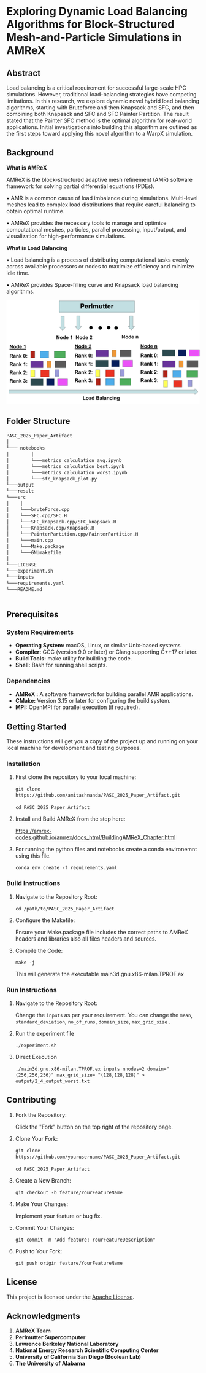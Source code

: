 # Exploring Dynamic Load Balancing Algorithms for Block-Structured Mesh-and-Particle Simulations in AMReX

## **Abstract**

Load balancing is a critical requirement for successful large-scale HPC simulations. However, traditional load-balancing strategies have competing limitations. In this research, we explore dynamic novel hybrid load balancing algorithms, starting with Bruteforce and then Knapsack and SFC, and then combining both Knapsack and SFC and SFC Painter Partition. The result stated that the Painter SFC method is the optimal algorithm for real-world applications. Initial investigations into building this algorithm are outlined as the first steps toward applying this novel algorithm to a WarpX simulation.

## **Background**

**What is AMReX**

AMReX is the block-structured adaptive mesh refinement (AMR) software framework for solving partial differential
equations (PDEs).

• AMR is a common cause of load imbalance during simulations. Multi-level meshes lead to complex load distributions that require careful balancing to obtain optimal runtime.

• AMReX provides the necessary tools to manage and optimize computational meshes, particles, parallel processing, input/output, and visualization for high-performance simulations.



**What is Load Balancing**

• Load balancing is a process of distributing computational tasks evenly across available processors or nodes to maximize   efficiency and minimize idle time.

• AMReX provides Space-filling curve and Knapsack load balancing algorithms.


![alt text](./result/perlmutter.png)

## **Folder Structure**

```
PASC_2025_Paper_Artifact
│
└─── notebooks
│        │ 
│        └───metrics_calculation_avg.ipynb
│        └───metrics_calculation_best.ipynb
│        └───metrics_calculation_worst.ipynb
│        └───sfc_knapsack_plot.py
└───output
└───result
└───src
│    │ 
│    └───bruteForce.cpp
│    └───SFC.cpp/SFC.H
│    └───SFC_knapsack.cpp/SFC_knapsack.H
│    └───Knapsack.cpp/Knapsack.H
│    └───PainterPartition.cpp/PainterPartition.H
│    └───main.cpp 
│    └───Make.package  
│    └───GNUmakefile   
│     
└───LICENSE
└───experiment.sh
└───inputs
└───requirements.yaml
└───README.md
    
```

## **Prerequisites**

### **System Requirements**

- **Operating System:** macOS, Linux, or similar Unix-based systems
- **Compiler:** GCC (version 9.0 or later) or Clang supporting C++17 or later.
- **Build Tools:** make utility for building the code.
- **Shell:** Bash for running shell scripts.

### **Dependencies**

- **AMReX :** A software framework for building parallel AMR applications.
- **CMake:** Version 3.15 or later for configuring the build system.
- **MPI:** OpenMPI for parallel execution (if required). 




   
## **Getting Started**

These instructions will get you a copy of the project up and running on your local machine for development and testing purposes.

### **Installation**

1. First clone the repository to your local machine:
   ```
   git clone https://github.com/amitashnanda/PASC_2025_Paper_Artifact.git

   cd PASC_2025_Paper_Artifact

   ```
2. Install and Build AMReX from the step here:

   https://amrex-codes.github.io/amrex/docs_html/BuildingAMReX_Chapter.html

3. For running the python files and notebooks create a conda environemnt using this file.
   ```
   conda env create -f requirements.yaml

   ```
### **Build Instructions**

1. Navigate to the Repository Root:

   ```
   cd /path/to/PASC_2025_Paper_Artifact

   ```
2. Configure the Makefile:

   Ensure your Make.package file includes the correct paths to AMReX headers and libraries also all files headers and sources. 

3. Compile the Code:

   ```
   make -j 

   ```
   This will generate the executable main3d.gnu.x86-milan.TPROF.ex 

### **Run Instructions**

1. Navigate to the Repository Root:

   Change the ```inputs``` as per your requirement. You can change the ```mean```, ```standard_deviation```, ```no_of_runs```, ```domain_size```, ```max_grid_size``` . 

2. Run the experiment file

   ```
   ./experiment.sh

   ```
3. Direct Execution

   ```
   ./main3d.gnu.x86-milan.TPROF.ex inputs nnodes=2 domain="(256,256,256)" max_grid_size= "(128,128,128)" > output/2_4_output_worst.txt

   ```

## **Contributing**

1. Fork the Repository:

   Click the "Fork" button on the top right of the repository page.

2. Clone Your Fork:
   ```
   git clone https://github.com/yourusername/PASC_2025_Paper_Artifact.git

   cd PASC_2025_Paper_Artifact

   ```
3. Create a New Branch:

   ```
   git checkout -b feature/YourFeatureName

   ```
4. Make Your Changes: 

   Implement your feature or bug fix.

5. Commit Your Changes:

   ```
   git commit -m "Add feature: YourFeatureDescription"

   ```

6. Push to Your Fork:

   ```
   git push origin feature/YourFeatureName

   ```

## **License**

This project is licensed under the [Apache License](LICENSE).



## **Acknowledgments**

1. **AMReX Team**
2. **Perlmutter Supercomputer**
3. **Lawrence Berkeley National Laboratory**
4. **National Energy Research Scientific Computing Center**
5. **University of California San Diego (Boolean Lab)**
6. **The University of Alabama**








